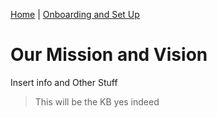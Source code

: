 [Home](index.md) | [Onboarding and Set Up](ons.md)
# Our Mission and Vision
Insert info and Other Stuff
> This will be the KB yes indeed
